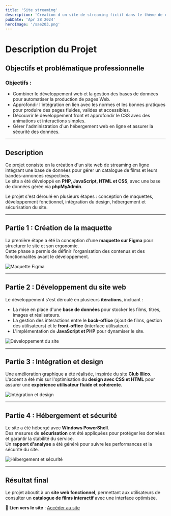 ```yaml
---
title: 'Site streaming'
description: 'Création d un site de streaming fictif dans le thème de club ilico'
pubDate: 'Apr 28 2024'
heroImage: '/sae203.png'
---
```



# Description du Projet

## Objectifs et problématique professionnelle

### Objectifs :

- Combiner le développement web et la gestion des bases de données pour automatiser la production de pages Web.
- Approfondir l'intégration en lien avec les normes et les bonnes pratiques pour produire des pages fluides, valides et accessibles.
- Découvrir le développement front et approfondir le CSS avec des animations et interactions simples.
- Gérer l'administration d'un hébergement web en ligne et assurer la sécurité des données.

---

## Description

Ce projet consiste en la création d'un site web de streaming en ligne intégrant une base de données pour gérer un catalogue de films et leurs bandes-annonces respectives.  
Le site a été développé en **PHP, JavaScript, HTML et CSS**, avec une base de données gérée via **phpMyAdmin**.  

Le projet s'est déroulé en plusieurs étapes : conception de maquettes, développement fonctionnel, intégration du design, hébergement et sécurisation du site.

---
## Partie 1 : Création de la maquette

La première étape a été la conception d'une **maquette sur Figma** pour structurer le site et son ergonomie.  
Cette phase a permis de définir l'organisation des contenus et des fonctionnalités avant le développement.

![Maquette Figma](/partie1ilico.png)

---

## Partie 2 : Développement du site web

Le développement s'est déroulé en plusieurs **itérations**, incluant :

- La mise en place d'une **base de données** pour stocker les films, titres, images et réalisateurs.
- La gestion des interactions entre le **back-office** (ajout de films, gestion des utilisateurs) et le **front-office** (interface utilisateur).
- L'implémentation de **JavaScript et PHP** pour dynamiser le site.

![Développement du site](/partie2ilico.png)

---

## Partie 3 : Intégration et design

Une amélioration graphique a été réalisée, inspirée du site **Club Illico**.  
L'accent a été mis sur l'optimisation du **design avec CSS et HTML** pour assurer une **expérience utilisateur fluide et cohérente**.

![Intégration et design](/partie3ilico.png)

---

## Partie 4 : Hébergement et sécurité

Le site a été hébergé avec **Windows PowerShell**.  
Des mesures de **sécurisation** ont été appliquées pour protéger les données et garantir la stabilité du service.  
Un **rapport d'analyse** a été généré pour suivre les performances et la sécurité du site.

![Hébergement et sécurité](/partie4ilico.png)

---

## Résultat final

Le projet aboutit à un **site web fonctionnel**, permettant aux utilisateurs de consulter un **catalogue de films interactif** avec une interface optimisée.

🔗 **Lien vers le site** : [Accéder au site](https://poulbriere-sae203.mmi-limoges.fr/client/index.html)
